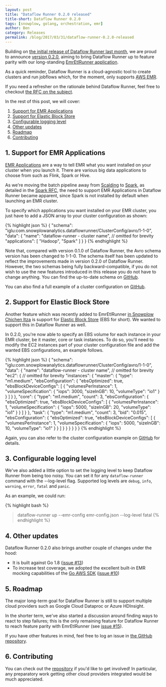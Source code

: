 ```yaml
---
layout: post
title: "Dataflow Runner 0.2.0 released"
title-short: Dataflow Runner 0.2.0
tags: [snowplow, golang, orchestration, emr]
author: Ben
category: Releases
permalink: /blog/2017/03/31/dataflow-runner-0.2.0-released
---
```


Building on [the initial release of Dataflow Runner last month](
/blog/2017/02/10/introducing-dataflow-runner), we are proud to announce [version
0.2.0][release-020], aiming to bring Dataflow Runner up to feature parity with our long-standing [EmrEtlRunner application][emr-etl-runner].

As a quick reminder, Dataflow Runner is a cloud-agnostic tool to create clusters
and run jobflows which, for the moment, only supports [AWS EMR][emr].

If you need a refresher on the rationale behind Dataflow Runner, feel free to
checkout [the RFC on the subject][eer-rfc].

In the rest of this post, we will cover:

1. [Support for EMR Applications](/blog/2017/03/31/dataflow-runner-0.2.0-released#apps)
2. [Support for Elastic Block Store](/blog/2017/03/31/dataflow-runner-0.2.0-released#ebs)
3. [Configurable logging level](/blog/2017/03/31/dataflow-runner-0.2.0-released#log)
4. [Other updates](/blog/2017/03/31/dataflow-runner-0.2.0-released#updates)
5. [Roadmap](/blog/2017/03/31/dataflow-runner-0.2.0-released#roadmap)
6. [Contributing](/blog/2017/03/31/dataflow-runner-0.2.0-released#contributing)

<!--more-->

<h2 id="apps">1. Support for EMR Applications</h2>

[EMR Applications][emr-apps] are a way to tell EMR what you want installed on
your cluster when you launch it. There are various big data applications
to choose from such as Flink, Spark or Hive.

As we're moving the batch pipeline away from [Scalding][scalding] to
[Spark][spark], as detailed in the [Spark RFC][spark-rfc], the need to support
EMR Applications in Dataflow Runner became apparent, since Spark is not
installed by default when launching an EMR cluster.

To specify which applications you want installed on your EMR cluster, you just have to add a JSON array to your cluster configuration as shown:

{% highlight json %}
{
  "schema": "iglu:com.snowplowanalytics.dataflowrunner/ClusterConfig/avro/1-1-0",
  "data": {
    "name": "dataflow-runner - cluster name",
    // omitted for brevity
    "applications": [ "Hadoop", "Spark" ]
  }
}
{% endhighlight %}

Note that, compared with version 0.1.0 of Dataflow Runner, the Avro schema
version has been changed to 1-1-0. The schema itself has been updated to reflect
the improvements made in version 0.2.0 of Dataflow Runner. However, the two
schemas being fully backward-compatible, if you do not wish to use the new
features introduced in this release you do not have to change anything. You can
find the up-to-date schema on [GitHub][avro-schema].

You can also find a full example of a cluster configuration on
[GitHub][cluster-config].

<h2 id="ebs">2. Support for Elastic Block Store</h2>

Another feature which was recently added to EmrEtlRunner [in Snowplow Chichen Itza](
/blog//2017/02/21/snowplow-r87-chichen-itza-released#ebs) is support for
[Elastic Block Store][ebs] (EBS for short). We wanted to support this
in Dataflow Runner as well.

In 0.2.0, you're now able to specify an EBS volume for each instance in your EMR
cluster, be it master, core or task instances. To do so, you'll need to modify
the EC2 instances part of your cluster configuration file and add the wanted
EBS configurations, an example follows.

{% highlight json %}
{
  "schema": "iglu:com.snowplowanalytics.dataflowrunner/ClusterConfig/avro/1-1-0",
  "data": {
    "name": "dataflow-runner - cluster name",
    // omitted for brevity
    "ec2": {
      // omitted for brevity
      "instances": {
        "master": {
          "type": "m1.medium",
          "ebsConfiguration": {
            "ebsOptimized": true,
            "ebsBlockDeviceConfigs": [
              {
                "volumesPerInstance": 1,
                "volumeSpecification": {
                  "iops": 3000,
                  "sizeInGB": 10,
                  "volumeType": "io1"
                }
              }
            ]
          }
        },
        "core": {
          "type": "m1.medium",
          "count": 3,
          "ebsConfiguration": {
            "ebsOptimized": true,
            "ebsBlockDeviceConfigs": [
              {
                "volumesPerInstance": 1,
                "volumeSpecification": {
                  "iops": 5000,
                  "sizeInGB": 20,
                  "volumeType": "io1"
                }
              }
            ]
          }
        },
        "task": {
          "type": "m1.medium",
          "count": 3,
          "bid": "0.015",
          "ebsConfiguration": {
            "ebsOptimized": true,
            "ebsBlockDeviceConfigs": [
              {
                "volumesPerInstance": 1,
                "volumeSpecification": {
                  "iops": 5000,
                  "sizeInGB": 10,
                  "volumeType": "io1"
                }
              }
            ]
          }
        }
      }
    }
  }
}
{% endhighlight %}

Again, you can also refer to the cluster configuration example on
[GitHub][cluster-config] for details.

<h2 id="log">3. Configurable logging level</h2>

We've also added a little option to set the logging level to keep Dataflow
Runner from being too noisy. You can set it for any `dataflow-runner` command
with the --log-level flag. Supported log levels are `debug`, `info`, `warning`,
`error`, `fatal` and `panic`.

As an example, we could run:

{% highlight bash %}
> dataflow-runner up --emr-config emr-config.json --log-level fatal
{% endhighlight %}

<h2 id="updates">4. Other updates</h2>

Dataflow Runner 0.2.0 also brings another couple of changes under the hood:

- It is built against Go 1.8 ([issue #13](https://github.com/snowplow/dataflow-runner/issues/13))
- To increase test coverage, we adopted the excellent built-in EMR mocking
capabilities of the [Go AWS SDK][emriface] ([issue #10](
https://github.com/snowplow/dataflow-runner/issues/10))

<h2 id="roadmap">5. Roadmap</h2>

The major long-term goal for Dataflow Runner is still to support multiple cloud providers such as Google Cloud
Dataproc or Azure HDInsight.

In the shorter term, we've also started a discussion around finding ways to react to step failures;
this is the only remaining feature for Dataflow Runner to reach feature parity
with EmrEtlRunner (see [issue #15](
https://github.com/snowplow/dataflow-runner/issues/15)).

If you have other features in mind, feel free to log an issue in
[the GitHub repository][df-runner-issues].

<h2 id="contributing">6. Contributing</h2>

You can check out the [repository][df-runner-repo] if you'd like to get involved! In particular, any preparatory work getting other cloud providers integrated would be much appreciated.

[release-020]: https://github.com/snowplow/dataflow-runner/releases/tag/0.2.0

[eer-rfc]: http://discourse.snowplowanalytics.com/t/splitting-emretlrunner-into-snowplowctl-and-dataflow-runner/350
[spark-rfc]: http://discourse.snowplowanalytics.com/t/migrating-the-snowplow-batch-jobs-from-scalding-to-spark/492

[avro-schema]: http://iglucentral.com/schemas/com.snowplowanalytics.dataflowrunner/ClusterConfig/avro/1-1-0
[cluster-config]: https://github.com/snowplow/dataflow-runner/blob/master/config/cluster.json.sample
[df-runner-issues]: https://github.com/snowplow/dataflow-runner/issues
[df-runner-repo]: https://github.com/snowplow/dataflow-runner

[emr]: https://aws.amazon.com/emr/
[ebs]: https://aws.amazon.com/ebs/
[emr-apps]: http://docs.aws.amazon.com/emr/latest/ReleaseGuide/emr-release-components.html#w1ab1c17c11
[emriface]: https://docs.aws.amazon.com/sdk-for-go/api/service/emr/emriface/

[emr-etl-runner]: https://github.com/snowplow/snowplow/tree/master/3-enrich/emr-etl-runner

[scalding]: https://github.com/twitter/scalding
[spark]: http://spark.apache.org/
